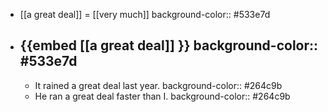 - [[a great deal]] = [[very much]]
  background-color:: #533e7d
- {{embed [[a great deal]] }}
  background-color:: #533e7d
	-
	- It rained a great deal last year.
	  background-color:: #264c9b
	- He ran a great deal faster than I.
	  background-color:: #264c9b